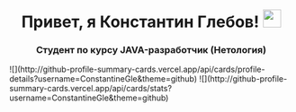 <h1 align="center">Привет, я Константин Глебов!</a> 
<img src="https://github.com/blackcater/blackcater/raw/main/images/Hi.gif" height="32"/></h1>
<h3 align="center">Студент по курсу JAVA-разработчик (Нетология)</h3>
![](http://github-profile-summary-cards.vercel.app/api/cards/profile-details?username=ConstantineGle&theme=github)
![](http://github-profile-summary-cards.vercel.app/api/cards/stats?username=ConstantineGle&theme=github)
